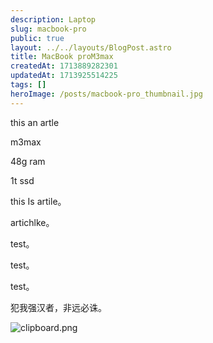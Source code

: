 ```yaml
---
description: Laptop
slug: macbook-pro
public: true
layout: ../../layouts/BlogPost.astro
title: MacBook proM3max
createdAt: 1713889282301
updatedAt: 1713925514225
tags: []
heroImage: /posts/macbook-pro_thumbnail.jpg
---
```

this an artle

m3max

48g ram

1t ssd


this Is artile。

artichlke。

test。

test。

test。


犯我强汉者，非远必诛。

![clipboard.png](/posts/macbook-pro_clipboard-png.png)

